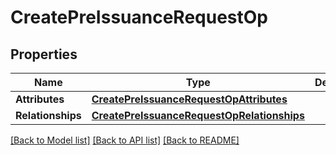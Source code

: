 # CreatePreIssuanceRequestOp

## Properties
Name | Type | Description | Notes
------------ | ------------- | ------------- | -------------
**Attributes** | [**CreatePreIssuanceRequestOpAttributes**](CreatePreIssuanceRequestOpAttributes.md) |  | [optional] 
**Relationships** | [**CreatePreIssuanceRequestOpRelationships**](CreatePreIssuanceRequestOpRelationships.md) |  | [optional] 

[[Back to Model list]](../README.md#documentation-for-models) [[Back to API list]](../README.md#documentation-for-api-endpoints) [[Back to README]](../README.md)


